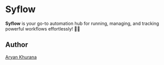 # Syflow

**Syflow** is your go-to automation hub for running, managing, and tracking powerful workflows effortlessly! 🚀✨

## Author

[Aryan Khurana](https://github.com/AryanK1511)

